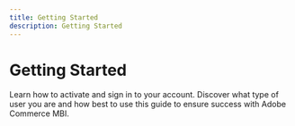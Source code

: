 ```yaml
---
title: Getting Started
description: Getting Started
---
```


# Getting Started

Learn how to activate and sign in to your account. Discover what type of user you are and how best to use this guide to ensure success with Adobe Commerce MBI.